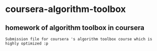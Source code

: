 # coursera-algorithm-toolbox
## homework of algorithm toolbox in coursera <br>
``` Submission file for coursera 's algorithm toolbox course which is highly optimized :p ```
